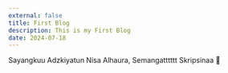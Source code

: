 ```yaml
---
external: false
title: First Blog
description: This is my First Blog
date: 2024-07-18
---
```


Sayangkuu Adzkiyatun Nisa Alhaura,
Semangatttttt Skripsinaa 💖